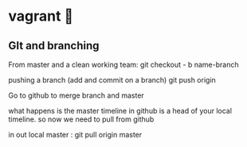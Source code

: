 # vagrant :taco:


## GIt and branching

From master and a clean working team:
  git checkout - b name-branch

pushing a branch (add and commit on a branch)
  git push origin <branch-name>

Go to github to merge branch and master

what happens is the master timeline in github is a head of your local timeline.
so now we need to pull from github

in out local master :
git pull origin master
